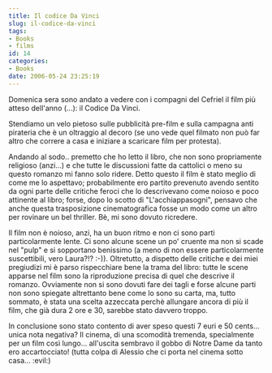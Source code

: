 ```yaml
---
title: Il codice Da Vinci
slug: il-codice-da-vinci
tags:
- Books
- films
id: 14
categories:
- Books
date: 2006-05-24 23:25:19
---
```


Domenica sera sono andato a vedere con i compagni del Cefriel il film più atteso dell'anno (...): il Codice Da Vinci.

Stendiamo un velo pietoso sulle pubblicità pre-film e sulla campagna anti pirateria che è un oltraggio al decoro (se uno vede quel filmato non può far altro che correre a casa e iniziare a scaricare film per protesta).

Andando al sodo.. premetto che ho letto il libro, che non sono propriamente religioso (anzi...) e che tutte le discussioni fatte da cattolici o meno su questo romanzo mi fanno solo ridere. Detto questo il film è stato meglio di come me lo aspettavo; probabilmente ero partito prevenuto avendo sentito da ogni parte delle critiche feroci che lo descrivevano come noioso e poco attinente al libro; forse, dopo lo scotto di "L'acchiappasogni", pensavo che anche questa trasposizione cinematografica fosse un modo come un altro per rovinare un bel thriller. Bè, mi sono dovuto ricredere.

Il film non è noioso, anzi, ha un buon ritmo e non ci sono parti particolarmente lente. Ci sono alcune scene un po' cruente ma non si scade nel "pulp" e si sopportano benissimo (a meno di non essere particolarmente suscettibili, vero Laura?!? :-)). Oltretutto, a dispetto delle critiche e dei miei pregiudizi mi è parso rispecchiare bene la trama del libro: tutte le scene apparse nel film sono la riproduzione precisa di quel che descrive il romanzo. Ovviamente non si sono dovuti fare dei tagli e forse alcune parti non sono spiegate altrettanto bene come lo sono su carta, ma, tutto sommato, è stata una scelta azzeccata perchè allungare ancora di più il film, che già dura 2 ore e 30, sarebbe stato davvero troppo.

In conclusione sono stato contento di aver speso questi 7 euri e 50 cents... unica nota negativa? Il cinema, di una scomodità tremenda, specialmente per un film così lungo... all'uscita sembravo il gobbo di Notre Dame da tanto ero accartocciato! (tutta colpa di Alessio che ci porta nel cinema sotto casa... :evil:)
